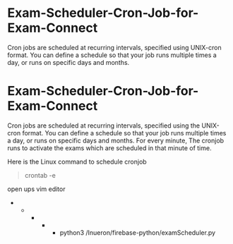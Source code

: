 # Exam-Scheduler-Cron-Job-for-Exam-Connect
Cron jobs are scheduled at recurring intervals, specified using UNIX-cron format. You can define a schedule so that your job runs multiple times a day, or runs on specific days and months. 


# Exam-Scheduler-Cron-Job-for-Exam-Connect
Cron jobs are scheduled at recurring intervals, specified using the UNIX-cron format. You can define a schedule so that your job runs multiple times a day, or runs on specific days and months. 
For every minute, The cronjob runs to activate the exams which are scheduled in that minute of time.

Here is the Linux command to schedule cronjob

> crontab -e

open ups vim editor


* * * * * python3 /Inueron/firebase-python/examScheduler.py
